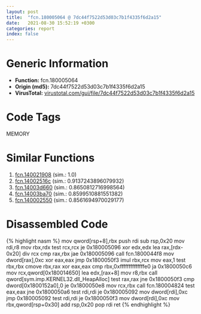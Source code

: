```yaml
---
layout: post
title:  "fcn.180005064 @ 7dc44f7522d53d03c7b1f4335f6d2a15"
date:   2021-08-30 15:52:19 +0300
categories: report
index: false
---
```


# Generic Information
- **Function:** fcn.180005064
- **Origin (md5):** 7dc44f7522d53d03c7b1f4335f6d2a15
- **VirusTotal:** [virustotal.com/gui/file/7dc44f7522d53d03c7b1f4335f6d2a15][virustotal_ref]

# Code Tags
<span class="tag" id="MEMORY">MEMORY</span>


# Similar Functions

1. [fcn.140021908][similar_1_ref] (sim.: 1.0)
2. [fcn.14002516c][similar_2_ref] (sim.: 0.9137243896079932)
3. [fcn.14003d660][similar_3_ref] (sim.: 0.8650812716998564)
4. [fcn.14003ba70][similar_4_ref] (sim.: 0.8599510881551382)
5. [fcn.140002550][similar_5_ref] (sim.: 0.8561694970029177)


# Disassembled Code

{% highlight nasm %}
mov qword[rsp+8],rbx
push rdi
sub rsp,0x20
mov rdi,r8
mov rbx,rdx
test rcx,rcx
je 0x180005096
xor edx,edx
lea rax,[rdx-0x20]
div rcx
cmp rax,rbx
jae 0x180005096
call fcn.1800044f8
mov dword[rax],0xc
xor eax,eax
jmp 0x1800050f3
imul rbx,rcx
mov eax,1
test rbx,rbx
cmove rbx,rax
xor eax,eax
cmp rbx,0xffffffffffffffe0
ja 0x1800050c6
mov rcx,qword[0x180014650]
lea edx,[rax+8]
mov r8,rbx
call qword[sym.imp.KERNEL32.dll_HeapAlloc]
test rax,rax
jne 0x1800050f3
cmp dword[0x1800152a0],0
je 0x1800050e8
mov rcx,rbx
call fcn.180004824
test eax,eax
jne 0x1800050a6
test rdi,rdi
je 0x180005092
mov dword[rdi],0xc
jmp 0x180005092
test rdi,rdi
je 0x1800050f3
mov dword[rdi],0xc
mov rbx,qword[rsp+0x30]
add rsp,0x20
pop rdi
ret
{% endhighlight %}


[similar_1_ref]: /report/fcn.140021908@c5b958b285b208bffd52d8455e15d93a
[similar_2_ref]: /report/fcn.14002516c@3bee9e0608c478ffce0d10559aae732b
[similar_3_ref]: /report/fcn.14003d660@3bee9e0608c478ffce0d10559aae732b
[similar_4_ref]: /report/fcn.14003ba70@3bee9e0608c478ffce0d10559aae732b
[similar_5_ref]: /report/fcn.140002550@3bee9e0608c478ffce0d10559aae732b
[virustotal_ref]: https://www.virustotal.com/gui/file/7dc44f7522d53d03c7b1f4335f6d2a15